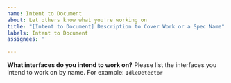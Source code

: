 ```yaml
---
name: Intent to Document
about: Let others know what you're working on
title: "[Intent to Document] Description to Cover Work or a Spec Name"
labels: Intent to Document
assignees: ''

---
```


**What interfaces do you intend to work on?**
Please list the interfaces you intend to work on by name. For example: `IdleDetector`
